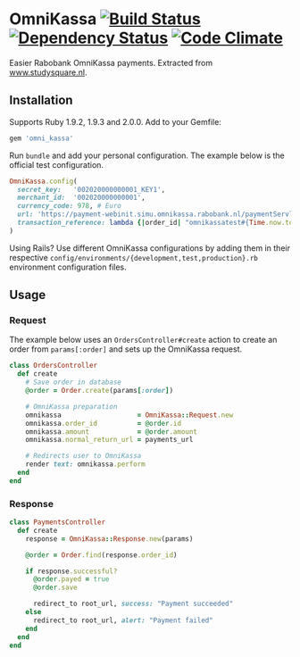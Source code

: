 OmniKassa [![Build Status](https://secure.travis-ci.org/pepijn/omni_kassa.png?branch=master)](https://travis-ci.org/pepijn/omni_kassa) [![Dependency Status](https://gemnasium.com/pepijn/omni_kassa.png)](https://gemnasium.com/pepijn/omni_kassa) [![Code Climate](https://codeclimate.com/badge.png)](https://codeclimate.com/github/pepijn/omni_kassa)
=========

Easier Rabobank OmniKassa payments. Extracted from www.studysquare.nl.

Installation
------------

Supports Ruby 1.9.2, 1.9.3 and 2.0.0. Add to your Gemfile:

```ruby
gem 'omni_kassa'
```

Run `bundle` and add your personal configuration. The example below is the official test configuration.

```ruby
OmniKassa.config(
  secret_key:   '002020000000001_KEY1',
  merchant_id:  '002020000000001',
  currency_code: 978, # Euro
  url: 'https://payment-webinit.simu.omnikassa.rabobank.nl/paymentServlet',
  transaction_reference: lambda {|order_id| "omnikassatest#{Time.now.to_i}" }
)
```

Using Rails? Use different OmniKassa configurations by adding them in their respective `config/environments/{development,test,production}.rb` environment configuration files.

Usage
-----

### Request

The example below uses an `OrdersController#create` action to create an order from `params[:order]` and sets up the OmniKassa request.

```ruby
class OrdersController
  def create
    # Save order in database
    @order = Order.create(params[:order])

    # OmniKassa preparation
    omnikassa                   = OmniKassa::Request.new
    omnikassa.order_id          = @order.id
    omnikassa.amount            = @order.amount
    omnikassa.normal_return_url = payments_url

    # Redirects user to OmniKassa
    render text: omnikassa.perform
  end
end
```

### Response

```ruby
class PaymentsController
  def create
    response = OmniKassa::Response.new(params)

    @order = Order.find(response.order_id)

    if response.successful?
      @order.payed = true
      @order.save

      redirect_to root_url, success: "Payment succeeded"
    else
      redirect_to root_url, alert: "Payment failed"
    end
  end
end
```
